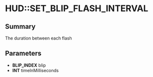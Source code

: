 # HUD::SET_BLIP_FLASH_INTERVAL

## Summary
The duration between each flash

## Parameters
* **BLIP_INDEX** blip
* **INT** timeInMilliseconds